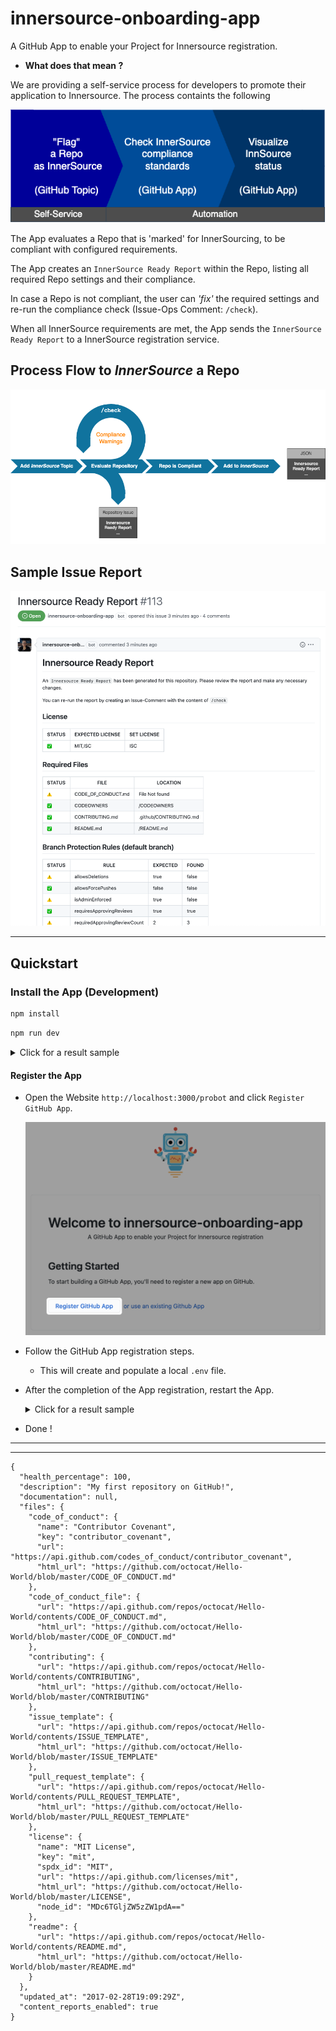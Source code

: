 # innersource-onboarding-app

A GitHub App to enable your Project for Innersource registration.

- **What does that mean ?**

We are providing a self-service process for developers to promote their application to Innersource. The process containts the following

![process](docs/images/process-steps.png)

The App evaluates a Repo that is 'marked' for InnerSourcing, to be compliant with configured requirements.

The App creates an `InnerSource Ready Report` within the Repo, listing all required Repo settings and their compliance.

In case a Repo is not compliant, the user can *'fix'* the required settings and re-run the compliance check (Issue-Ops Comment: `/check`).

When all InnerSource requirements are met, the App sends the `InnerSource Ready Report` to a InnerSource registration service.

## Process Flow to *InnerSource* a Repo

![processflow](docs/images/processflow.png)

## Sample Issue Report

![issue-report-sample.png](docs/images/issue-report-sample.png)

---

## Quickstart

### Install the App (Development)

```bash
npm install
```

```bash
npm run dev
```

<details><summary>Click for a result sample</summary>

```bash
> innersource-onboarding-app@1.0.0 dev
> nodemon --exec "npm start"

[nodemon] 2.0.4
[nodemon] to restart at any time, enter `rs`
[nodemon] watching path(s): *.*
[nodemon] watching extensions: js,mjs,json
[nodemon] starting `npm start`

> innersource-onboarding-app@1.0.0 start
> probot run ./src/index.js

INFO (probot): 
INFO (probot): Welcome to Probot!
INFO (probot): Probot is in setup mode, webhooks cannot be received and
INFO (probot): custom routes will not work until APP_ID and PRIVATE_KEY
INFO (probot): are configured in .env.
INFO (probot): Please follow the instructions at http://localhost:3000 to configure .env.
INFO (probot): Once you are done, restart the server.
INFO (probot): 
INFO (server): Running Probot v12.2.8 (Node.js: v18.8.0)
INFO (server): Listening on http://localhost:3000
```

</details>

#### Register the App

- Open the Website `http://localhost:3000/probot` and click `Register GitHub App`.

    ![register](docs/images/register-app.png)

- Follow the GitHub App registration steps.
    - This will create and populate a local `.env` file.

- After the completion of the App registration, restart the App.

    <details><summary>Click for a result sample</summary>

    ```bash
    > innersource-onboarding-app@1.0.0 dev
    > nodemon --exec "npm start"

    [nodemon] 2.0.4
    [nodemon] to restart at any time, enter `rs`
    [nodemon] watching path(s): *.*
    [nodemon] watching extensions: js,mjs,json
    [nodemon] starting `npm start`

    > innersource-onboarding-app@1.0.0 start
    > probot run ./src/index.js

    INFO (probot): Yay, the app was loaded!
    INFO (probot): Loading App Config file
    INFO (server): Running Probot v12.2.8 (Node.js: v18.8.0)
    INFO (server): Forwarding https://smee.io/iN1tiq9QDrR9sr to http://localhost:3000/
    INFO (server): Listening on http://localhost:3000
    INFO (server): Connected
    ```

    </details>
- Done !


---
---

```
{
  "health_percentage": 100,
  "description": "My first repository on GitHub!",
  "documentation": null,
  "files": {
    "code_of_conduct": {
      "name": "Contributor Covenant",
      "key": "contributor_covenant",
      "url": "https://api.github.com/codes_of_conduct/contributor_covenant",
      "html_url": "https://github.com/octocat/Hello-World/blob/master/CODE_OF_CONDUCT.md"
    },
    "code_of_conduct_file": {
      "url": "https://api.github.com/repos/octocat/Hello-World/contents/CODE_OF_CONDUCT.md",
      "html_url": "https://github.com/octocat/Hello-World/blob/master/CODE_OF_CONDUCT.md"
    },
    "contributing": {
      "url": "https://api.github.com/repos/octocat/Hello-World/contents/CONTRIBUTING",
      "html_url": "https://github.com/octocat/Hello-World/blob/master/CONTRIBUTING"
    },
    "issue_template": {
      "url": "https://api.github.com/repos/octocat/Hello-World/contents/ISSUE_TEMPLATE",
      "html_url": "https://github.com/octocat/Hello-World/blob/master/ISSUE_TEMPLATE"
    },
    "pull_request_template": {
      "url": "https://api.github.com/repos/octocat/Hello-World/contents/PULL_REQUEST_TEMPLATE",
      "html_url": "https://github.com/octocat/Hello-World/blob/master/PULL_REQUEST_TEMPLATE"
    },
    "license": {
      "name": "MIT License",
      "key": "mit",
      "spdx_id": "MIT",
      "url": "https://api.github.com/licenses/mit",
      "html_url": "https://github.com/octocat/Hello-World/blob/master/LICENSE",
      "node_id": "MDc6TGljZW5zZW1pdA=="
    },
    "readme": {
      "url": "https://api.github.com/repos/octocat/Hello-World/contents/README.md",
      "html_url": "https://github.com/octocat/Hello-World/blob/master/README.md"
    }
  },
  "updated_at": "2017-02-28T19:09:29Z",
  "content_reports_enabled": true
}
```
